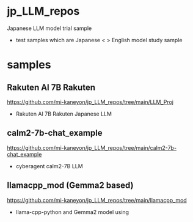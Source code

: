 # jp_LLM_repos
Japanese LLM model trial sample

- test samples which are Japanese < > English model study sample

# samples

## Rakuten AI 7B Rakuten

https://github.com/mi-kaneyon/jp_LLM_repos/tree/main/LLM_Proj
- Rakuten AI 7B Rakuten Japanese LLM


## calm2-7b-chat_example
https://github.com/mi-kaneyon/jp_LLM_repos/tree/main/calm2-7b-chat_example
- cyberagent calm2-7B LLM 

## llamacpp_mod (Gemma2 based)
https://github.com/mi-kaneyon/jp_LLM_repos/tree/main/llamacpp_mod
- llama-cpp-python and Gemma2 model using 
